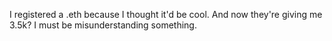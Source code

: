 I registered a .eth because I thought it'd be cool. And now they're giving me 3.5k? I must be misunderstanding something.

